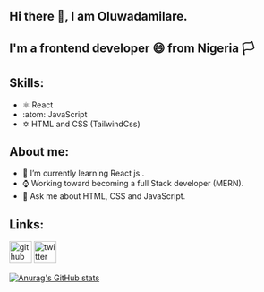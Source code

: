 ## Hi there 👋, I am Oluwadamilare.
## I'm a frontend developer 😄 from Nigeria 🏳️
## Skills:
- ⚛️ React
- :atom: JavaScript
- ✡️ HTML and CSS (TailwindCss)

## About me:
- 🌱 I’m currently learning React js .
- ⌚ Working toward becoming a full Stack developer (MERN).
- 💬 Ask me about HTML, CSS and JavaScript.

## Links:
[<img src='https://cdn.jsdelivr.net/npm/simple-icons@3.0.1/icons/github.svg' alt='github' height='40'>](https://github.com/Feanyluch)  [<img src='https://cdn.jsdelivr.net/npm/simple-icons@3.0.1/icons/twitter.svg' alt='twitter' height='40'>](https://twitter.com/feanyluch)  

[![Anurag's GitHub stats](https://github-readme-stats.vercel.app/api?username=feanyluch)](https://github.com/anuraghazra/github-readme-stats)
